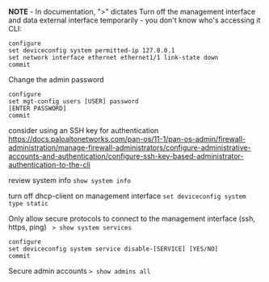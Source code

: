 **NOTE** - In documentation, ">" dictates 
Turn off the management interface and data external interface temporarily - you don't know who's accessing it
CLI:
```
configure
set deviceconfig system permitted-ip 127.0.0.1
set network interface ethernet ethernet1/1 link-state down
commit
```

Change the admin password
```
configure
set mgt-config users [USER] password
[ENTER PASSWORD]
commit
```
consider using an SSH key for authentication
https://docs.paloaltonetworks.com/pan-os/11-1/pan-os-admin/firewall-administration/manage-firewall-administrators/configure-administrative-accounts-and-authentication/configure-ssh-key-based-administrator-authentication-to-the-cli

review system info
`show system info`

turn off dhcp-client on management interface
`set deviceconfig system type static`

Only allow secure protocols to connect to the management interface (ssh, https, ping)
` > show system services`
```
configure
set deviceconfig system service disable-[SERVICE] [YES/NO]
commit
```

Secure admin accounts
`> show admins all`